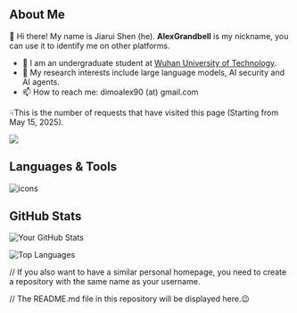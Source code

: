 ## About Me
👋 Hi there! My name is Jiarui Shen (he). **AlexGrandbell** is my nickname, you can use it to identify me on other platforms.

- 🔭 I am an undergraduate student at [Wuhan University of Technology](http://english.whut.edu.cn).
- 🌱 My research interests include large language models, AI security and AI agents.
- 📫 How to reach me: dimoalex90 (at) gmail.com

☟This is the number of requests that have visited this page (Starting from May 15, 2025).

[![](https://komarev.com/ghpvc/?username=AlexGrandbell&label=View)](https://github.com/AlexGrandbell)

## Languages & Tools

<p>
  <!-- 编程语言 -->
  <img src="https://skillicons.dev/icons?i=cpp,c,cs,java,python,swift,html,css,js,vue,spring,nginx,git,docker,nodejs,linux,ubuntu,apple,mysql,figma,ps,pr,au,tensorflow,idea,clion,pycharm,vscode" alt="icons"/>
</p>

## GitHub Stats

![Your GitHub Stats](https://github-readme-stats.vercel.app/api?username=AlexGrandbell&show_icons=true)

![Top Languages](https://github-readme-stats.vercel.app/api/top-langs/?username=AlexGrandbell&layout=compact)


// If you also want to have a similar personal homepage, you need to create a repository with the same name as your username.

// The README.md file in this repository will be displayed here.😉
